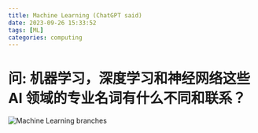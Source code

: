 ```yaml
---
title: Machine Learning (ChatGPT said)
date: 2023-09-26 15:33:52
tags: [ML]
categories: computing
---
```


# 问: 机器学习，深度学习和神经网络这些 AI 领域的专业名词有什么不同和联系？

![Machine Learning branches](machine-learning.drawio.png)


